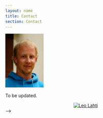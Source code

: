 ```yaml
---
layout: name
title: Contact
section: Contact
---
```


<img class='inset right' src='../images/juuso.jpg' title='Juuso Parkkinen' alt='Photo' width='120px' />

To be updated.

<!--
Contact
-------

[Leo Lahti](http://www.iki.fi/Leo.Lahti) D.Sc. (Tech.) / B.Sc. (Pol. Sci.)

+--	{.section}

Mail
========
[Laboratory of Microbiology, Wageningen University](http://www.mib.wur.nl/UK)<br/>
6703HB Wageningen, Netherlands

=--

+--	{.section}
Visit 
========
Dreijenplein 10, Wageningen [(Google Maps)](http://g.co/maps/72n7r)
=--

+--	{.section}
email
========
leo.lahti - at - iki.fi
=--

+--	{.section}
Mobile 
========
+31-6-1673 7991
=--

+--	{.section}
www
========
[http://www.iki.fi/Leo.Lahti](http://www.iki.fi/Leo.Lahti)
=--

+--	{.section}
Twitter
=======
[antagomir](http://twitter.com/antagomir)
=--

+--	{.section}
IRC
========
antagomir @ IRCnet / FreeNode
=--

+--	{.section}
Blogs
========

I keep the _[opencomp](http://antagomir.wordpress.com)_ research blog
on computational science and the Finnish _[Louhos](http://louhos.wordpress.com)_ blog on open government data analysis.

=--


<!--*[http://roihu.info/cv.pdf Curriculum Vitae]-->
<p></p>

<center><a title="Leo Lahti" href="http://www.researchgate.net/profile/Leo_Lahti/"><img src="http://www.researchgate.net/images/public/profile_share_badge.png" alt="Leo Lahti" /></a></center>
-->
